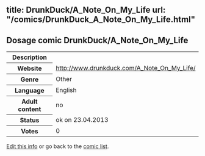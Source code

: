 title: DrunkDuck/A_Note_On_My_Life
url: "/comics/DrunkDuck_A_Note_On_My_Life.html"
---
Dosage comic DrunkDuck/A_Note_On_My_Life
-----------------------------------------

<table class="comicinfo">
<tr>
<th>Description</th><td></td>
</tr>
<tr>
<th>Website</th><td><a href="http://www.drunkduck.com/A_Note_On_My_Life/">http://www.drunkduck.com/A_Note_On_My_Life/</a></td>
</tr>
<tr>
<th>Genre</th><td>Other</td>
</tr>
<tr>
<th>Language</th><td>English</td>
</tr>
<tr>
<th>Adult content</th><td>no</td>
</tr>
<tr>
<th>Status</th><td>ok on 23.04.2013</td>
</tr>
<tr>
<th>Votes</th><td>0</div></td>
</tr>
</table>

[Edit this info](/comics/DrunkDuck_A_Note_On_My_Life_edit.html) or go back to the [comic list](../comic-index.html).
